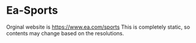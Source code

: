 # Ea-Sports
Orginal website is https://www.ea.com/sports 
This is completely static, so contents may change based on the resolutions.
